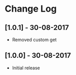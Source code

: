 # Change Log

## [1.0.1] - 30-08-2017
- Removed custom get

## [1.0.0] - 30-08-2017
- Initial release
